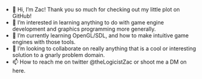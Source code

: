- 👋 Hi, I’m Zac!  Thank you so much for checking out my little plot on GitHub!
- 👀 I’m interested in learning anything to do with game engine development and graphics programming more generally.
- 🌱 I’m currently learning OpenGL/SDL, and how to make intuitive game engines with those tools.
- 💞️ I’m looking to collaborate on really anything that is a cool or interesting solution to a gnarly problem domain.
- 📫 How to reach me on twitter @theLogicistZac or shoot me a DM on here.

<!---
fullStackZac/fullStackZac is a ✨ special ✨ repository because its `README.md` (this file) appears on your GitHub profile.
You can click the Preview link to take a look at your changes.
--->
